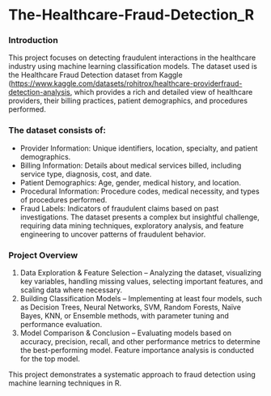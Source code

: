 # The-Healthcare-Fraud-Detection_R
### Introduction

This project focuses on detecting fraudulent interactions in the healthcare industry using machine learning classification models. The dataset used is the Healthcare Fraud Detection dataset from Kaggle (https://www.kaggle.com/datasets/rohitrox/healthcare-providerfraud-detection-analysis, which provides a rich and detailed view of healthcare providers, their billing practices, patient demographics, and procedures performed.

### The dataset consists of:

- Provider Information: Unique identifiers, location, specialty, and patient demographics.
- Billing Information: Details about medical services billed, including service type, diagnosis, cost, and date.
- Patient Demographics: Age, gender, medical history, and location.
- Procedural Information: Procedure codes, medical necessity, and types of procedures performed.
- Fraud Labels: Indicators of fraudulent claims based on past investigations.
The dataset presents a complex but insightful challenge, requiring data mining techniques, exploratory analysis, and feature engineering to uncover patterns of fraudulent behavior.

### Project Overview

1. Data Exploration & Feature Selection – Analyzing the dataset, visualizing key variables, handling missing values, selecting important features, and scaling data where necessary.
2. Building Classification Models – Implementing at least four models, such as Decision Trees, Neural Networks, SVM, Random Forests, Naïve Bayes, KNN, or Ensemble methods, with parameter tuning and performance evaluation.
3. Model Comparison & Conclusion – Evaluating models based on accuracy, precision, recall, and other performance metrics to determine the best-performing model. Feature importance analysis is conducted for the top model.

This project demonstrates a systematic approach to fraud detection using machine learning techniques in R.

